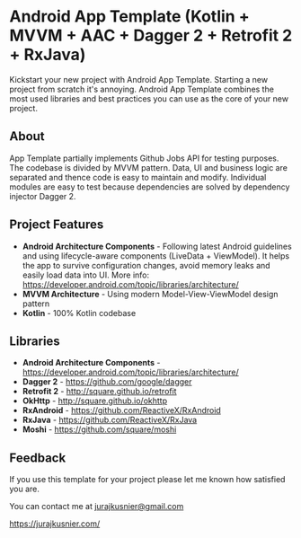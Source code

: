 # Android App Template (Kotlin + MVVM + AAC + Dagger 2 + Retrofit 2 + RxJava)
Kickstart your new project with Android App Template. Starting a new project from scratch it's annoying.
Android App Template combines the most used libraries and best practices you can use as the core of your new project.

## About
App Template partially implements Github Jobs API for testing purposes. The codebase is divided by MVVM pattern.
Data, UI and business logic are separated and thence code is easy to maintain and modify. 
Individual modules are easy to test because dependencies are solved by dependency injector Dagger 2.

## Project Features
 * **Android Architecture Components** - Following latest Android guidelines and using lifecycle-aware components (LiveData + ViewModel). It helps the app to survive configuration changes, avoid memory leaks and easily load data into UI. More info: https://developer.android.com/topic/libraries/architecture/
 * **MVVM Architecture** - Using modern Model-View-ViewModel design pattern
 * **Kotlin** - 100% Kotlin codebase

## Libraries
 * **Android Architecture Components** - https://developer.android.com/topic/libraries/architecture/
 * **Dagger 2** - https://github.com/google/dagger
 * **Retrofit 2** - http://square.github.io/retrofit
 * **OkHttp** - http://square.github.io/okhttp
 * **RxAndroid** - https://github.com/ReactiveX/RxAndroid
 * **RxJava** - https://github.com/ReactiveX/RxJava
 * **Moshi** - https://github.com/square/moshi
 
## Feedback
If you use this template for your project please let me known how satisfied you are.

You can contact me at jurajkusnier@gmail.com

https://jurajkusnier.com/
